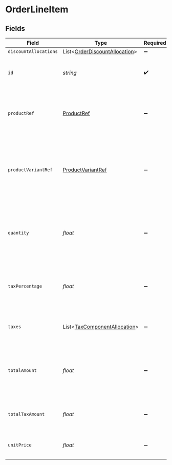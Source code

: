 # OrderLineItem


## Fields

| Field                                                                                        | Type                                                                                         | Required                                                                                     | Description                                                                                  | Example                                                                                      |
| -------------------------------------------------------------------------------------------- | -------------------------------------------------------------------------------------------- | -------------------------------------------------------------------------------------------- | -------------------------------------------------------------------------------------------- | -------------------------------------------------------------------------------------------- |
| `discountAllocations`                                                                        | List<[OrderDiscountAllocation](../../models/shared/OrderDiscountAllocation.md)>              | :heavy_minus_sign:                                                                           | N/A                                                                                          |                                                                                              |
| `id`                                                                                         | *string*                                                                                     | :heavy_check_mark:                                                                           | A unique, persistent identifier for this record                                              | 13d946f0-c5d5-42bc-b092-97ece17923ab                                                         |
| `productRef`                                                                                 | [ProductRef](../../models/shared/ProductRef.md)                                              | :heavy_minus_sign:                                                                           | Reference that links the line item to the correct product details.                           |                                                                                              |
| `productVariantRef`                                                                          | [ProductVariantRef](../../models/shared/ProductVariantRef.md)                                | :heavy_minus_sign:                                                                           | Reference that links the line item to the specific version of product that has been ordered. |                                                                                              |
| `quantity`                                                                                   | *float*                                                                                      | :heavy_minus_sign:                                                                           | Number of units of the product sold.<br/>For refunds, quantity is a negative value.<br/>     |                                                                                              |
| `taxPercentage`                                                                              | *float*                                                                                      | :heavy_minus_sign:                                                                           | Percentage rate (from 0 to 100) of any sale tax applied to the unit amount.                  | 0                                                                                            |
| `taxes`                                                                                      | List<[TaxComponentAllocation](../../models/shared/TaxComponentAllocation.md)>                | :heavy_minus_sign:                                                                           | Taxes breakdown as applied to order lines.                                                   |                                                                                              |
| `totalAmount`                                                                                | *float*                                                                                      | :heavy_minus_sign:                                                                           | Total price of the line item, including discounts, tax and minus any refunds.                |                                                                                              |
| `totalTaxAmount`                                                                             | *float*                                                                                      | :heavy_minus_sign:                                                                           | Total amount of tax applied to the line item.                                                |                                                                                              |
| `unitPrice`                                                                                  | *float*                                                                                      | :heavy_minus_sign:                                                                           | Price per unit of goods or service.                                                          |                                                                                              |